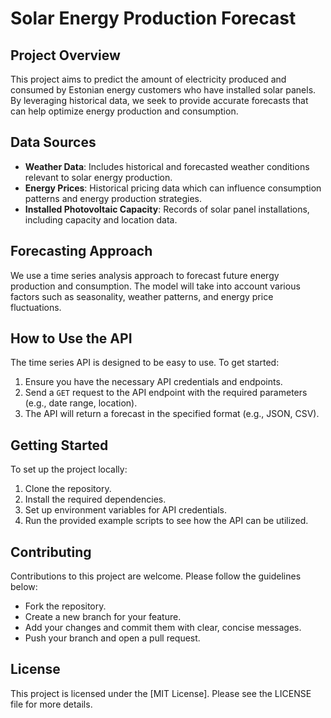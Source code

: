 # Solar Energy Production Forecast

## Project Overview
This project aims to predict the amount of electricity produced and consumed by Estonian energy customers who have installed solar panels. By leveraging historical data, we seek to provide accurate forecasts that can help optimize energy production and consumption.

## Data Sources
- **Weather Data**: Includes historical and forecasted weather conditions relevant to solar energy production.
- **Energy Prices**: Historical pricing data which can influence consumption patterns and energy production strategies.
- **Installed Photovoltaic Capacity**: Records of solar panel installations, including capacity and location data.

## Forecasting Approach
We use a time series analysis approach to forecast future energy production and consumption. The model will take into account various factors such as seasonality, weather patterns, and energy price fluctuations.

## How to Use the API
The time series API is designed to be easy to use. To get started:

1. Ensure you have the necessary API credentials and endpoints.
2. Send a `GET` request to the API endpoint with the required parameters (e.g., date range, location).
3. The API will return a forecast in the specified format (e.g., JSON, CSV).

## Getting Started
To set up the project locally:

1. Clone the repository.
2. Install the required dependencies.
3. Set up environment variables for API credentials.
4. Run the provided example scripts to see how the API can be utilized.

## Contributing
Contributions to this project are welcome. Please follow the guidelines below:

- Fork the repository.
- Create a new branch for your feature.
- Add your changes and commit them with clear, concise messages.
- Push your branch and open a pull request.

## License
This project is licensed under the [MIT License]. Please see the LICENSE file for more details.
